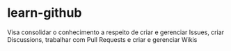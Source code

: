 # learn-github
Visa consolidar o conhecimento a respeito de criar e gerenciar Issues, criar Discussions, trabalhar com Pull Requests e criar e gerenciar Wikis
